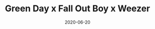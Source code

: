 ---
layout: post
title: Green Day x Fall Out Boy x Weezer
date: 2020-06-20
categories: upcoming
location: La Defense Arena
image: hellamegatour.jpg
playlist: 111577883/artist/7oPftvlwr6VrsViSDV7fJY/dark
---